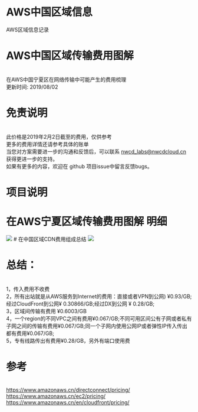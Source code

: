 # AWS中国区域信息
AWS区域信息记录
 <br>


# AWS中国区域传输费用图解
<br>
在AWS中国宁夏区在网络传输中可能产生的费用梳理
<br>更新时间: 2019/08/02



# 免责说明
<br>此价格是2019年2月2日截至的费用，仅供参考
<br>更多的费用详情还请参考具体的账单
<br>当您对方案需要进一步的沟通和反馈后，可以联系 nwcd_labs@nwcdcloud.cn 获得更进一步的支持。
<br>如果有更多的内容，欢迎在 github 项目issue中留言反馈bugs。

# 项目说明


# 在AWS宁夏区域传输费用图解 明细
<img src="https://github.com/nwcdlabs/aws-region-info/blob/master/%E4%B8%AD%E5%9B%BD%E5%8C%BA%E5%9F%9F%E4%BC%A0%E8%BE%93%E8%B4%B9%E7%94%A8%E5%9B%BE%E8%A7%A320190802.png" />
# 在中国区域CDN费用组成总结
<img src="https://github.com/nwcdlabs/aws-region-info/blob/master/CDN%E8%B4%B9%E7%94%A8%E7%BB%84%E6%88%90%E6%80%BB%E7%BB%93.png" />

# 总结：
 <br>1，传入费用不收费 
 <br>2，所有出站就是从AWS服务到Internet的费用：直接或者VPN到公网) ¥0.93/GB;经过CloudFront到公网¥ 0.30866/GB;经过DX到公网 ¥ 0.28/GB;
 <br>3，区域间传输有费用 ¥0.6003/GB
 <br>4，一个region的不同VPC之间有费用¥0.067/GB;不同可用区间公有子网或者私有子网之间的传输有费用¥0.067/GB;同一个子网内使用公网IP或者弹性IP传入传出都有费用¥0.067/GB;
 <br>5，专有线路传出有费用¥0.28/GB，另外有端口使用费



# 参考
<br>https://www.amazonaws.cn/directconnect/pricing/
<br>https://www.amazonaws.cn/ec2/pricing/
<br>https://www.amazonaws.cn/en/cloudfront/pricing/
